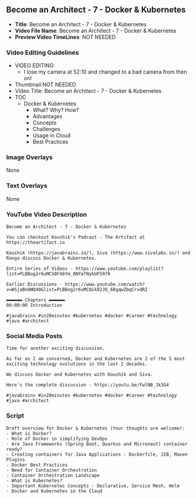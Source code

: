 ## Become an Architect - 7 - Docker & Kubernetes

- **Title**: Become an Architect - 7 - Docker & Kubernetes
- **Video File Name**: Become an Architect - 7 - Docker & Kubernetes
- **Preview Video TimeLines**: NOT NEEDED

### Video Editing Guidelines

- VIDEO EDITING: 
	- I lose my camera at 52:10 and changed to a bad camera from then on!
- Thumbnail:NOT NEEDED
- Video Title: Become an Architect - 7 - Docker & Kubernetes
- TOC
	- Docker & Kubernetes
		- What? Why? How?
		- Advantages
		- Concepts
		- Challenges
		- Usage in Cloud
		- Best Practices

### Image Overlays

None

### Text Overlays

None

### YouTube Video Description

```
Become an Architect - 7 - Docker & Kubernetes

You can checkout Koushik's Podcast - The Artifact at https://theartifact.io

Koushik (https://javabrains.io/), Siva (https://www.sivalabs.in/) and Ranga discuss Docker & Kubernetes.

Entire Series of Videos - https://www.youtube.com/playlist?list=PLBBog2r6uMCS0FX6Ym_8NYeTNykUF5970

Earlier Discussions - https://www.youtube.com/watch?v=WSjaBnOWQ40&list=PLBBog2r6uMCQik02JO_68gqwZbqCrxdRZ

▬▬▬▬▬▬ Chapters ▬▬▬▬▬▬ 
00:00:00 Introduction

#javabrains #in28minutes #kubernetes #docker #career #technology  #java #architect
```

### Social Media Posts

```
Time for another exciting discussion.

As far as I am concerned, Docker and Kubernetes are 2 of the 5 most exciting technology evolutions in the last 2 decades. 

We discuss Docker and Kubernetes with Koushik and Siva.

Here's the complete discussion - https://youtu.be/FwlNB_Jk3G4

#javabrains #in28minutes #kubernetes #docker #career #technology  #java #architect

```

### Script

```
Draft overview for Docker & Kubernetes (Your thoughts are welcome):
- What is Docker?
- Role of Docker in simplifying DevOps
- Are Java Frameworks (Spring Boot, Quarkus and Micronaut) container ready?
- Creating containers for Java Applications - Dockerfile, JIB, Maven Plugins
- Docker Best Practices
- Need for Container Orchestration
- Container Orchestration Landscape
- What is Kubernetes?
- Important Kubernetes Concepts - Declarative, Service Mesh, Helm
- Docker and Kubernetes in the Cloud
```